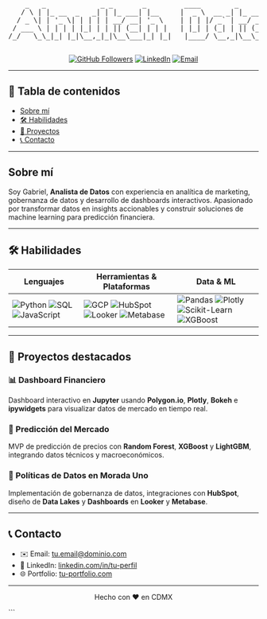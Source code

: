 
<p align="center">
  <pre>
    _   _             _ _       _         ____        _        
   / \ | |_ __  _   _| | |_ ___| |__     |  _ \  __ _| |_ __ _ 
  / _ \| | '_ \| | | | | __/ __| '_ \    | | | |/ _` | __/ _` |
 / ___ \ | | | | |_| | | || (__| | | |   | |_| | (_| | || (_| |
/_/   \_\_|_| |_|\__,_|_|\__\___|_| |_|   |____/ \__,_|\__\__,_|
  </pre>
</p>

<p align="center">
  <a href="https://github.com/VelizGG"><img src="https://img.shields.io/github/followers/VelizGG?label=Seguir&style=social" alt="GitHub Followers"></a>
  <a href="https://www.linkedin.com/in/tu-perfil"><img src="https://img.shields.io/badge/LinkedIn-Conecta-blue?style=for-the-badge&logo=linkedin" alt="LinkedIn"></a>
  <a href="mailto:tu.email@dominio.com"><img src="https://img.shields.io/badge/Email-✉️-red?style=for-the-badge" alt="Email"></a>
</p>

---

## 📑 Tabla de contenidos
- [Sobre mí](#sobre-mí)  
- [🛠️ Habilidades](#habilidades)  
- [📂 Proyectos](#proyectos)  
- [📞 Contacto](#contacto)  

---

## Sobre mí
Soy Gabriel, **Analista de Datos** con experiencia en analítica de marketing, gobernanza de datos y desarrollo de dashboards interactivos. Apasionado por transformar datos en insights accionables y construir soluciones de machine learning para predicción financiera.

---

## 🛠️ Habilidades

| Lenguajes            | Herramientas & Plataformas           | Data & ML                             |
| -------------------- | ------------------------------------ | ------------------------------------- |
| ![Python](https://img.shields.io/badge/Python-3776AB?logo=python&style=for-the-badge) ![SQL](https://img.shields.io/badge/SQL-4479A1?style=for-the-badge) ![JavaScript](https://img.shields.io/badge/JavaScript-F7DF1E?logo=javascript&style=for-the-badge) | ![GCP](https://img.shields.io/badge/GCP-4285F4?logo=googlecloud&style=for-the-badge) ![HubSpot](https://img.shields.io/badge/HubSpot-FF7A59?style=for-the-badge) ![Looker](https://img.shields.io/badge/Looker-4285F4?style=for-the-badge) ![Metabase](https://img.shields.io/badge/Metabase-00D1B2?style=for-the-badge) | ![Pandas](https://img.shields.io/badge/Pandas-150458?style=for-the-badge) ![Plotly](https://img.shields.io/badge/Plotly-3F4F75?style=for-the-badge) ![Scikit-Learn](https://img.shields.io/badge/scikit--learn-F7931E?style=for-the-badge) ![XGBoost](https://img.shields.io/badge/XGBoost-FF9900?style=for-the-badge) |

---

## 📂 Proyectos destacados

### 📊 Dashboard Financiero  
Dashboard interactivo en **Jupyter** usando **Polygon.io**, **Plotly**, **Bokeh** e **ipywidgets** para visualizar datos de mercado en tiempo real.

### 🤖 Predicción del Mercado  
MVP de predicción de precios con **Random Forest**, **XGBoost** y **LightGBM**, integrando datos técnicos y macroeconómicos.

### 🔧 Políticas de Datos en Morada Uno  
Implementación de gobernanza de datos, integraciones con **HubSpot**, diseño de **Data Lakes** y **Dashboards** en **Looker** y **Metabase**.

---

## 📞 Contacto

- ✉️ Email: tu.email@dominio.com  
- 💼 LinkedIn: [linkedin.com/in/tu-perfil](https://www.linkedin.com/in/tu-perfil)  
- 🌐 Portfolio: [tu-portfolio.com](https://tu-portfolio.com)  

---

<p align="center">Hecho con ❤️ en CDMX</p>
```
